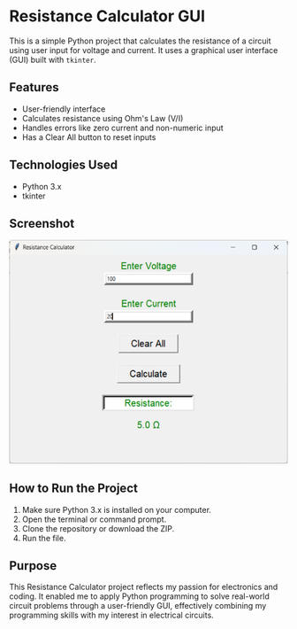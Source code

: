 # Resistance Calculator GUI

This is a simple Python project that calculates the resistance of a circuit using user input for voltage and current. It uses a graphical user interface (GUI) built with `tkinter`.

## Features
- User-friendly interface
- Calculates resistance using Ohm's Law (V/I)
- Handles errors like zero current and non-numeric input
- Has a Clear All button to reset inputs

## Technologies Used
- Python 3.x
- tkinter

## Screenshot
![Screenshot](screenshot_of_project.png)

## How to Run the Project
1. Make sure Python 3.x is installed on your computer.
2. Open the terminal or command prompt.
3. Clone the repository or download the ZIP.
4. Run the file.
   
## Purpose
This Resistance Calculator project reflects my passion for electronics and coding. It enabled me to apply Python programming to solve real-world circuit problems through a user-friendly GUI, effectively combining my programming skills with my interest in electrical circuits.
